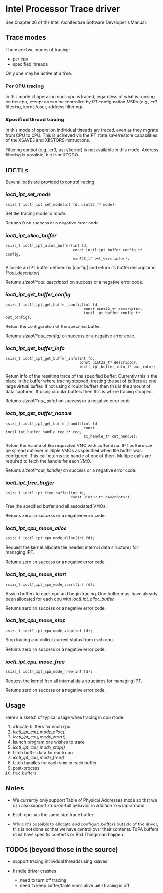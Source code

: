# Intel Processor Trace driver

See Chapter 36 of the Intel Architecture Software Developer's Manual.

## Trace modes

There are two modes of tracing:

- per cpu
- specified threads

Only one may be active at a time.

### Per CPU tracing

In this mode of operation each cpu is traced, regardless of what is
running on the cpu, except as can be controlled by PT configuration MSRs
(e.g., cr3 filtering, kernel/user, address filtering).

### Specified thread tracing

In this mode of operation individual threads are traced, even as they
migrate from CPU to CPU. This is achieved via the PT state save/restore
capabilities of the XSAVES and XRSTORS instructions.

Filtering control (e.g., cr3, user/kernel) is not available in this mode.
Address filtering is possible, but is still TODO.

## IOCTLs

Several ioctls are provided to control tracing.

### *ioctl_ipt_set_mode*

```
ssize_t ioctl_ipt_set_mode(int fd, uint32_t* mode);
```

Set the tracing mode to *mode*.

Returns 0 on success or a negative error code.

### *ioctl_ipt_alloc_buffer*

```
ssize_t ioctl_ipt_alloc_buffer(int fd,
                               const ioctl_ipt_buffer_config_t* config,
                               uint32_t* out_descriptor);
```

Allocate an IPT buffer defined by |config| and return its buffer descriptor
in *|\*out_descriptor|*.

Returns *sizeof(\*out_descriptor)* on success or a negative error code.

### *ioctl_ipt_get_buffer_config*

```
ssize_t ioctl_ipt_get_buffer_config(int fd,
                                    const uint32_t* descriptor,
                                    ioctl_ipt_buffer_config_t* out_config);
```

Return the configuration of the specified buffer.

Returns *sizeof(\*out_config)* on success or a negative error code.

### *ioctl_ipt_get_buffer_info*

```
ssize_t ioctl_ipt_get_buffer_info(int fd,
                                  const uint32_t* descriptor,
                                  ioctl_ipt_buffer_info_t* out_info);
```

Return info of the resulting trace of the specified buffer.
Currently this is the place in the buffer where tracing stopped,
treating the set of buffers as one large virtual buffer.
If not using circular buffers then this is the amount of data captured.
If using circular buffers then this is where tracing stopped.

Returns *sizeof(\*out_data)* on success or a negative error code.

### *ioctl_ipt_get_buffer_handle*

```
ssize_t ioctl_ipt_get_buffer_handle(int fd,
                                    const ioctl_ipt_buffer_handle_req_t* req,
                                    zx_handle_t* out_handle);
```

Return the handle of the requested VMO with buffer data.
IPT buffers can be spread out over multiple VMOs as specified when the
buffer was configured. This call returns the handle of one of them.
Multiple calls are required to fetch the handle for each VMO.

Returns *sizeof(\*out_handle)* on success or a negative error code.

### *ioctl_ipt_free_buffer*

```
ssize_t ioctl_ipt_free_buffer(int fd,
                              const uint32_t* descriptor);
```

Free the specified buffer and all associated VMOs.

Returns zero on success or a negative error code.

### *ioctl_ipt_cpu_mode_alloc*

```
ssize_t ioctl_ipt_cpu_mode_alloc(int fd);
```

Request the kernel allocate the needed internal data structures for
managing IPT.

Returns zero on success or a negative error code.

### *ioctl_ipt_cpu_mode_start*

```
ssize_t ioctl_ipt_cpu_mode_start(int fd);
```

Assign buffers to each cpu and begin tracing.
One buffer must have already been allocated for each cpu
with *ioctl_ipt_alloc_buffer*.

Returns zero on success or a negative error code.

### *ioctl_ipt_cpu_mode_stop*

```
ssize_t ioctl_ipt_cpu_mode_stop(int fd);
```

Stop tracing and collect current status from each cpu.

Returns zero on success or a negative error code.

### *ioctl_ipt_cpu_mode_free*

```
ssize_t ioctl_ipt_cpu_mode_free(int fd);
```

Request the kernel free all internal data structures for managing IPT.

Returns zero on success or a negative error code.

## Usage

Here's a sketch of typical usage when tracing in cpu mode.

1) allocate buffers for each cpu
2) *ioctl_ipt_cpu_mode_alloc()*
3) *ioctl_ipt_cpu_mode_start()*
4) launch program one wishes to trace
5) *ioctl_ipt_cpu_mode_stop()*
6) fetch buffer data for each cpu
7) *ioctl_ipt_cpu_mode_free()*
8) fetch handles for each vmo in each buffer
9) post-process
10) free buffers

## Notes

- We currently only support Table of Physical Addresses mode so that
we can also support stop-on-full behavior in addition to wrap-around.

- Each cpu has the same size trace buffer.

- While it's possible to allocate and configure buffers outside of the driver,
this is not done so that we have control over their contents. ToPA buffers
must have specific contents or Bad Things can happen.

## TODOs (beyond those in the source)

- support tracing individual threads using xsaves

- handle driver crashes
  - need to turn off tracing
  - need to keep buffer/table vmos alive until tracing is off
